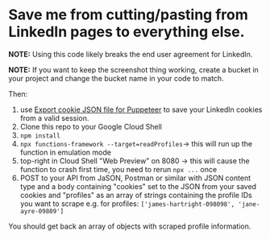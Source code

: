 # Save me from  cutting/pasting from LinkedIn pages to everything else.
**NOTE:** Using this code likely breaks the end user agreement for LinkedIn.


**NOTE:** If you want to keep the screenshot thing working, create a bucket in your project and change the bucket name in your code to match.

Then:

 1. use [Export cookie JSON file for Puppeteer](https://chrome.google.com/webstore/detail/%E3%82%AF%E3%83%83%E3%82%AD%E3%83%BCjson%E3%83%95%E3%82%A1%E3%82%A4%E3%83%AB%E5%87%BA%E5%8A%9B-for-puppet/nmckokihipjgplolmcmjakknndddifde?hl=en) to save your LinkedIn cookies from a valid session.
 1. Clone this repo to your Google Cloud Shell
 1. `npm install`
 1. `npx functions-framework --target=readProfiles`-> this will run up the function in emulation mode
 1. top-right in Cloud Shell "Web Preview" on 8080 -> this will cause the function to crash first time, you need to rerun `npx ...` once
 1. POST to your API from JaSON, Postman or similar with JSON content type and a body containing "cookies" set to the JSON from your saved cookies and "profiles" as an array of strings containing the profile IDs you want to scrape e.g. for profiles: `['james-hartright-098098', 'jane-ayre-09809']`

 You should get back an array of objects with scraped profile information.

